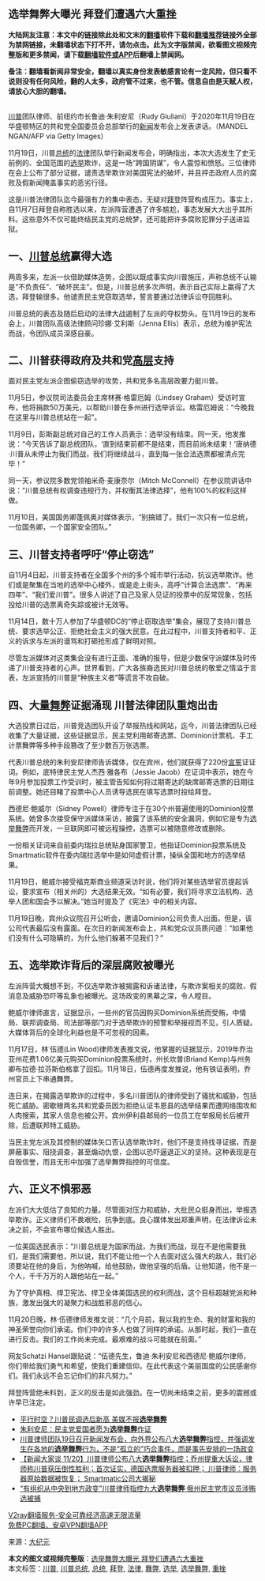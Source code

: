  <h2>选举舞弊大曝光 拜登们遭遇六大重挫</h2> <p class="notice"><b>大陆网友注意：本文中的链接除此处和文末的<a href="https://github.com/bannedbook/fanqiang" >翻墙</a>软件下载和<a href="https://github.com/killgcd/justmysocks/blob/master/README.md">翻墙推荐</a>链接外全部为禁网链接，未翻墙状态下打不开，请勿点击。此为文字版禁闻，欲看图文视频完整版和更多禁闻，请下载<a href="https://github.com/bannedbook/fanqiang">翻墙软件或APP</a>后翻墙上禁闻网。</p><p>备注：翻墙看新闻非常安全，翻墙以真实身份发表敏感言论有一定风险，但只看不说则没有任何风险，翻的人太多，政府管不过来，也不管。信息自由是天赋人权，请放心大胆的翻墙。</b></p>  <div class="entry"> <p><br /> <a href="https://www.bannedbook.org/bnews/tag/%e5%b7%9d%e6%99%ae/" class="st_tag internal_tag" rel="tag" title="标签 川普 下的日志">川普</a>团队律师、前纽约市长鲁迪·朱利安尼（Rudy Giuliani）于2020年11月19日在华盛顿特区的共和党全国委员会总部举行的<span class='wp_keywordlink_affiliate'><a href="https://www.bannedbook.org/" title="新闻">新闻</a></span>发布会上发表讲话。（MANDEL NGAN/AFP via Getty Images）</p> <p>11月19日，川普<a href="https://www.bannedbook.org/bnews/tag/%e6%80%bb%e7%bb%9f/" class="st_tag internal_tag" rel="tag" title="标签 总统 下的日志">总统</a>的<a href="https://www.bannedbook.org/bnews/tag/%e6%b3%95%e5%be%8b/" class="st_tag internal_tag" rel="tag" title="标签 法律 下的日志">法律</a>团队举行新闻发布会，明确指出，本次大选发生了史无前例的、全国范围的<a href="https://www.bannedbook.org/bnews/tag/%e9%80%89%e4%b8%be/" class="st_tag internal_tag" rel="tag" title="标签 选举 下的日志">选举</a>欺诈，这是一场“跨国阴谋”，令人震惊和愤怒。三位律师在会上公布了部分证据，谴责选举欺诈对美国宪法的破坏，并且抨击政府人员的腐败及假新闻掩盖事实的恶劣行径。</p> <p>这是川普法律团队迄今最强有力的集中表态，无疑对<a href="https://www.bannedbook.org/bnews/tag/%e6%8b%9c%e7%99%bb/" class="st_tag internal_tag" rel="tag" title="标签 拜登 下的日志">拜登</a>阵营构成压力。事实上，自11月7日拜登自称胜选以来，左派阵营遭遇了许多尴尬，事态发展大大出乎其所料。这些意外不仅可能终结民主党的总统梦，还可能把许多腐败犯罪分子送进监狱。</p> <h2><strong>一、<a href="https://www.bannedbook.org/bnews/tag/%E5%B7%9D%E6%99%AE%E6%80%BB%E7%BB%9F/" class="st_tag internal_tag" rel="tag" title="标签 川普总统 下的日志">川普总统</a>赢得大选</strong></h2> <p>两周多来，左派一伙借助媒体造势，企图以既成事实向川普施压，声称总统不认输是“不负责任”、“破坏民主”。但是，川普总统多次声明，表示自己实际上赢得了大选，拜登输很多。他谴责民主党窃取选举，誓言要通过法律诉讼夺回胜利。</p> <p>川普总统的表态及随后启动的法律大战遏制了左派的夺权势头。在11月19日的发布会上，川普团队高级法律顾问珍娜‧艾利斯（Jenna Ellis）表示，总统为维护宪法而战，令团队成员深感自豪。</p> <h2><strong>二、川普获得政府及共和党<span class='wp_keywordlink_affiliate'><a href="https://www.bannedbook.org/bnews/ccpdope/" title="中共高层内幕" target="_blank">高层</a></span>支持</strong></h2> <p>面对民主党左派企图偷窃选举的攻势，共和党多名高层政要力挺川普。</p> <p>11月5日，参议院司法委员会主席林赛·格雷厄姆（Lindsey Graham）受访时宣布，他将捐款50万美元，以帮助川普在多州进行选举诉讼。格雷厄姆说：“今晚我在这里与川普总统站在一起”。</p>  <p>11月9日，彭斯副总统对自己的工作人员表示：选举没有结束。同一天，他发推说：“今天告诉了副总统团队，‘直到结束前都不是结束，而目前尚未结束！’唐纳德·川普从未停止为我们而战，我们将继续战斗，直到每一张合法选票都被清点完毕！”</p> <p>同一天，参议院多数党领袖米奇‧麦康奈尔（Mitch McConnell）在参议院讲话中说：“川普总统有权调查违规行为，并权衡其法律选择”，他有100%的权利这样做。</p> <p>11月10日，美国国务卿蓬佩奥对媒体表示，“别搞错了。我们一次只有一位总统，一位国务卿，一个国家安全团队。”</p> <h2><strong>三、川普支持者呼吁“停止窃选”</strong></h2> <p>自11月4日起，川普支持者在全国多个州的多个城市举行活动，抗议选举欺诈。他们或是聚集在当地的选举中心楼外，或是走上街头，高呼“计算合法选票”、“再来四年”、“我们爱川普”。很多人讲述了自己及家人见证的投票中的反常现象，包括投给川普的选票离奇失踪或被计无效等。</p> <p>11月14日，数十万人参加了华盛顿DC的“停止窃取选举”集会，展现了支持川普总统、要求选举公正、拒绝社会主义的强大民意。在此过程中，川普支持者和平、正义的诉求与左派的谩骂和打砸抢形成了鲜明对照。</p> <p>尽管左派媒体对这类集会没有进行正面、准确的报导，但是少数保守派媒体及时传递了川普支持者的心声。世界看到，广大各族裔选民对川普总统的敬爱之情溢于言表，左派宣扬的川普是“种族主义者”等谎言不攻自破。</p> <h2><strong>四、大量<a href="https://www.bannedbook.org/bnews/tag/%E8%88%9E%E5%BC%8A/" class="st_tag internal_tag" rel="tag" title="标签 舞弊 下的日志">舞弊</a>证据涌现 川普法律团队重炮出击</strong></h2> <p>大选投票日过后，川普竞选团队开设了举报热线和网站，迄今，川普法律团队已经收集了大量证据，这些证据显示，民主党利用邮寄选票、Dominion计票机、手工计票舞弊等多种手段篡改了至少数百万张选票。</p>  <p>代表川普总统的朱利安尼律师告诉媒体，仅在宾州，他们就获得了220份<span class='wp_keywordlink'><a href="https://www.bannedbook.org/forum5/topic17.html" title="宣誓与预言" target="_blank">宣誓</a></span>证证词。例如，底特律民主党人杰西‧雅各布（Jessie Jacob）在证词中表示，她在今年9月参加投票工作受训时，被主管告知如何将过期寄达的缺席邮寄选票的日期往前调整。她还目睹了投票中心人员诱导选民在填写选票时投给拜登。</p> <p>西德尼‧鲍威尔（Sidney Powell）律师专注于在30个州普遍使用的Dominion投票系统。她曾多次接受保守派媒体采访，披露了该系统的安全漏洞，例如它是专为<a href="https://www.bannedbook.org/bnews/tag/%E9%80%89%E4%B8%BE%E8%88%9E%E5%BC%8A/" class="st_tag internal_tag" rel="tag" title="标签 选举舞弊 下的日志">选举舞弊</a>而开发，一旦联网即可被远程操控，选票可以被随意修改或删除。</p> <p>一份相关证词来自前委内瑞拉总统贴身国家警卫，他指证Dominion投票系统及Smartmatic软件在委内瑞拉选举中是如何虚假计票，操纵全国和地方的选举结果。</p> <p>11月19日，鲍威尔接受福克斯商业频道采访时说，他们将对某些选举官员提起诉讼，要求宣布（相关州的）大选结果无效。“如有必要，我们将寻求立法机构、选举人团和国会予以解决。”她当时提及了《宪法》中的相关内容。</p> <p>11月19日晚，宾州众议院召开公听会，邀请Dominion公司负责人出面。但是，该公司代表最后没有露面。在次日的新闻发布会上，共和党众议员质问道：“如果他们没有什么可隐瞒的，为什么他们躲著不见我们？”</p> <h2><strong>五、选举欺诈背后的深层腐败被曝光</strong></h2> <p>左派阵营大概想不到，不仅选举欺诈被揭露和诉诸法律，与欺诈案相关的腐败、假消息及威胁恐吓等乱象也被曝光。这场政变的黑幕之深，令人瞠目。</p> <p>鲍威尔律师直言，证据显示，一些州的官员因购买Dominion系统而受贿，中情局、联邦调查局、司法部等部门对于选举欺诈的预警和举报视而不见，引人质疑。大媒体背后的全球化利益也是不可忽视的因素。</p>  <p>11月17日，林˙伍德(Lin Wood)律师发表推文说，他掌握的证据显示，2019年乔治亚州花费1.06亿美元购买Dominion投票系统时，州长坎普(Briand Kemp)与州务卿布拉德·拉芬斯伯格拿了回扣。11月18日，伍德再度发推说，他有铁证表明，乔州官员上下串通舞弊。</p> <p>连日来，在揭露选举欺诈的过程中，多名川普团队的律师受到了骚扰和威胁，包括死亡威胁。密歇根两名共和党委员因为拒绝认证韦恩县的选举结果而遭网络围攻和人肉搜索，其家人信息也被公开。宾州伊利县邮局的一位员工在举报局长后被开除，后遭联邦特工威胁。</p> <p>当民主党左派及其控制的媒体矢口否认选举欺诈时，他们不是支持找寻证据，而是屏蔽事实、阻挠调查，甚至煽动仇恨，企图以恐吓逼退正义的坚持。这种表现是在自毁信誉，而且无形中加强了选举舞弊指控的可信度。</p> <h2><strong>六、正义不惧邪恶</strong></h2> <p>左派们大大低估了良知的力量。尽管面对压力和威胁，大批民众挺身而出，举报选举欺诈。正义律师们不畏艰险，抗争到底。良心媒体发出郑重声明，在法律诉讼未决之前，不会宣布哪位候选人胜出。</p> <p>一位美国选民表示：“川普总统是为国家而战，为我们而战，现在不是他需要我们，是我们需要他，所以说，我们不能让他一个人去面对这么强大的敌人，我们必须要站在他的身后，为他呐喊，给他鼓励，做他坚强的后盾。让他知道，他不是一个人，千千万万的人跟他站在一起。”</p> <p>为了守护真相、捍卫宪法、捍卫全体美国选民的权利而战，这个目标超越党派和种族，激发出强大的凝聚力和战胜邪恶的信心。</p> <p>11月20日晚，林‧伍德律师发推文说：“几个月前，我以我的生命、我的财富和我的神圣荣誉向你们承诺。你们中的许多人也做了同样的承诺。从那时起，我们一直在进行反击。我们的工作尚未完成。最艰难的战斗可能就在前面。”</p>  <p>网友Schatzi Hansel跟贴说：“伍德先生，鲁迪‧朱利安尼和西德尼‧鲍威尔律师，你们带给我们勇气和希望，使我们重建信仰。在此代表这个美丽国度的公民感谢你们。我们永远不会忘记你们的非凡努力。”</p> <p>拜登阵营绝未料到，正义的反击是如此强劲。在一切尚未结束之前，更多的震撼或许早已注定。</p> <ul class='op-related-articles' title='相关阅读'> <li><a href='https://www.bannedbook.org/bnews/taiwannews/20201121/1434485.html' target='_blank'>平行时空？川普民调选后新高 美媒不报<b>选举舞弊</b></a></li> <li><a href='https://www.bannedbook.org/bnews/cbnews/20201121/1434387.html' target='_blank'>朱利安尼：民主党爱国者愿为<b>选举舞弊</b>作证</a></li> <li><a href='https://www.bannedbook.org/bnews/bannedvideo/20201121/1434347.html' target='_blank'>川普律师团队19日召开新闻发布会，向外界公布八大<b>选举舞弊</b>指控，并强调发生在各地的<b>选举舞弊</b>行为，不是“孤立的”巧合事件，而是事先安排的一场政变</a></li> <li><a href='https://www.bannedbook.org/bnews/bannedvideo/20201120/1434287.html' target='_blank'>【新闻大家谈  11/20】川普律师公布八大<b>选举舞弊</b>指控；乔州提重大诉讼，律师称川普获压倒性胜利；首次证实，德国选票服务器被扣押； 川普律师：服务器原始数据被恢复； Smartmatic公司大揭秘</a></li> <li><a href='https://www.bannedbook.org/bnews/cnnews/20201120/1434238.html' target='_blank'>“有组织从中央到地方政变”川普律师指控九大<b>选举舞弊</b> 俄州民主党市议员涉贿选被捕</a></li> </ul> <p class="texttj"> <a href="https://www.bannedbook.org/forum23/topic22702.html" target="_blank">V2ray翻墙服务-安全可靠经济高速无限流量</a><br/> <a href="https://github.com/bannedbook/fanqiang/wiki/%E7%A6%81%E9%97%BB%E7%BD%91%E5%AE%89%E5%8D%93%E7%BF%BB%E5%A2%99%E6%96%B0%E9%97%BBAPP" target="_blank">免费PC翻墙、安卓VPN翻墙APP</a></p><p>来源：<span class='wp_keywordlink_affiliate'><a href="http://www.epochtimes.com/" title="大纪元" target="_blank">大纪元</a></span></p><a name='sharetosocial'></a>       <div><b>本文的图文或视频完整版</b>：<a href='https://www.bannedbook.org/bnews/cbnews/20201121/1434786.html'>选举舞弊大曝光 拜登们遭遇六大重挫</a></div>  </div><!--END ENTRY--> <div class="postfooter"> <div>本文标签：<a href="https://www.bannedbook.org/bnews/tag/%e5%b7%9d%e6%99%ae/" rel="tag">川普</a>, <a href="https://www.bannedbook.org/bnews/tag/%E5%B7%9D%E6%99%AE%E6%80%BB%E7%BB%9F/" rel="tag">川普总统</a>, <a href="https://www.bannedbook.org/bnews/tag/%e6%80%bb%e7%bb%9f/" rel="tag">总统</a>, <a href="https://www.bannedbook.org/bnews/tag/%e6%8b%9c%e7%99%bb/" rel="tag">拜登</a>, <a href="https://www.bannedbook.org/bnews/tag/%e6%b3%95%e5%be%8b/" rel="tag">法律</a>, <a href="https://www.bannedbook.org/bnews/tag/%E8%88%9E%E5%BC%8A/" rel="tag">舞弊</a>, <a href="https://www.bannedbook.org/bnews/tag/%e9%80%89%e4%b8%be/" rel="tag">选举</a>, <a href="https://www.bannedbook.org/bnews/tag/%E9%80%89%E4%B8%BE%E8%88%9E%E5%BC%8A/" rel="tag">选举舞弊</a>, <a href="https://www.bannedbook.org/bnews/tag/%E9%87%8D%E6%8C%AB/" rel="tag">重挫</a></div>  </div><!--END POSTFOOTER--> 